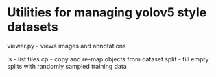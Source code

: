 # Utilities for managing yolov5 style datasets

viewer.py - views images and annotations

ls - list files
cp - copy and re-map objects from dataset
split - fill empty splits with randomly sampled training data
